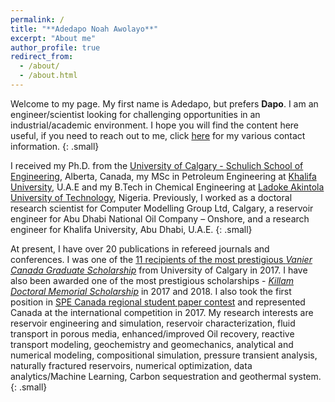 ```yaml
---
permalink: /
title: "**Adedapo Noah Awolayo**"
excerpt: "About me"
author_profile: true
redirect_from: 
  - /about/
  - /about.html
---
```


Welcome to my page. My first name is Adedapo, but prefers **Dapo**. I am an engineer/scientist looking for challenging opportunities in an industrial/academic environment. I hope you will find the content here useful, if you need to reach out to me, click [here](https://dapson2real.github.io/web/contact/) for my various contact information.
{: .small}

I received my Ph.D. from the [University of Calgary - Schulich School of Engineering](http://schulich.ucalgary.ca/departments/chemical-and-petroleum-engineering/), Alberta, Canada, my MSc in Petroleum Engineering at [Khalifa University](http://www.ku.ac.ae/), U.A.E and my B.Tech in Chemical Engineering at [Ladoke Akintola University of Technology](http://www.lautech.edu.ng/), Nigeria. Previously, I worked as a doctoral research scientist for Computer Modelling Group Ltd, Calgary, a reservoir engineer for Abu Dhabi National Oil Company – Onshore, and a research engineer for Khalifa University, Abu Dhabi, U.A.E.
{: .small}

At present, I have over 20 publications in refereed journals and conferences. I was one of the [11 recipients of the most prestigious *Vanier Canada Graduate Scholarship*](http://www.ucalgary.ca/utoday/issue/2014-08-15/eleven-vanier-scholarship-recipients-announced-2014) from University of Calgary in 2017. I have also been awarded one of the most prestigious scholarships - [*Killam Doctoral Memorial Scholarship*](https://www.ucalgary.ca/killam/doctoral/predoctoral) in 2017 and 2018. I also took the first position in [SPE Canada regional student paper contest](http://www.spe.org/students/contests/winners.php) and represented Canada at the international competition in 2017. My research interests are reservoir engineering and simulation, reservoir characterization, fluid transport in porous media, enhanced/improved Oil recovery, reactive transport modeling, geochemistry and geomechanics, analytical and numerical modeling, compositional simulation, pressure transient analysis, naturally fractured reservoirs, numerical optimization, data analytics/Machine Learning, Carbon sequestration and geothermal system.
{: .small}
